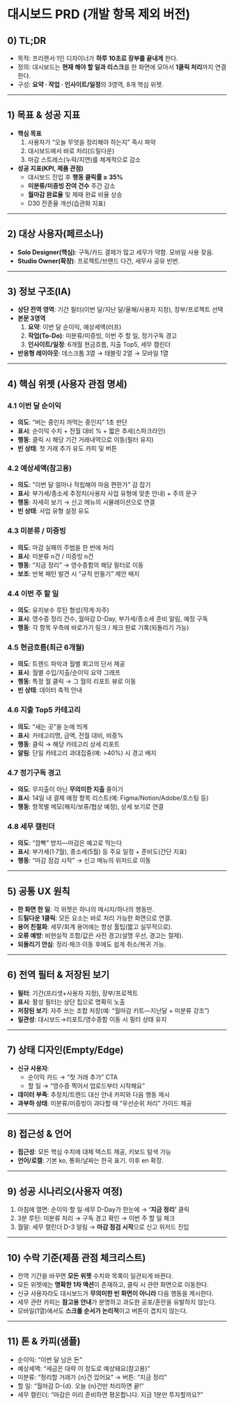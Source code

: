 # 대시보드 PRD (개발 항목 제외 버전)

## 0) TL;DR
- 목적: 프리랜서·1인 디자이너가 **하루 10초로 장부를 끝내게** 한다.
- 정의: 대시보드는 **현재 해야 할 일과 리스크**를 한 화면에 모아서 **1클릭 처리**까지 연결한다.
- 구성: **요약 · 작업 · 인사이트/일정**의 3영역, 8개 핵심 위젯.

---

## 1) 목표 & 성공 지표
- **핵심 목표**
  1. 사용자가 “오늘 무엇을 정리해야 하는지” 즉시 파악
  2. 대시보드에서 바로 처리(드릴다운)
  3. 마감 스트레스(누락/지연)를 체계적으로 감소
- **성공 지표(KPI, 제품 관점)**
  - 대시보드 진입 후 **행동 클릭률 ≥ 35%**
  - **미분류/미증빙 잔여 건수** 주간 감소
  - **월마감 완료율** 및 제때 완료 비율 상승
  - D30 잔존율 개선(습관화 지표)

---

## 2) 대상 사용자(페르소나)
- **Solo Designer(핵심)**: 구독/카드 결제가 많고 세무가 약함. 모바일 사용 잦음.
- **Studio Owner(확장)**: 프로젝트/브랜드 다건, 세무사 공유 빈번.

---

## 3) 정보 구조(IA)
- **상단 전역 영역**: 기간 필터(이번 달/지난 달/올해/사용자 지정), 장부/프로젝트 선택
- **본문 3영역**
  1. **요약**: 이번 달 순이익, 예상세액(러프)
  2. **작업(To-Do)**: 미분류/미증빙, 이번 주 할 일, 정기구독 경고
  3. **인사이트/일정**: 6개월 현금흐름, 지출 Top5, 세무 캘린더
- **반응형 레이아웃**: 데스크톱 3열 → 태블릿 2열 → 모바일 1열

---

## 4) 핵심 위젯 (사용자 관점 명세)

### 4.1 이번 달 순이익
- **의도**: “버는 중인지 까먹는 중인지” 1초 판단
- **표시**: 순이익 수치 + 전월 대비 % + 짧은 추세(스파크라인)
- **행동**: 클릭 시 해당 기간 거래내역으로 이동(필터 유지)
- **빈 상태**: 첫 거래 추가 유도 카피 및 버튼

### 4.2 예상세액(참고용)
- **의도**: “이번 달 얼마나 적립해야 마음 편한가” 감 잡기
- **표시**: 부가세/종소세 추정치(사용자 사업 유형에 맞춘 안내) + 주의 문구
- **행동**: 자세히 보기 → 신고 메뉴의 시뮬레이션으로 연결
- **빈 상태**: 사업 유형 설정 유도

### 4.3 미분류 / 미증빙
- **의도**: 마감 실패의 주범을 한 번에 처리
- **표시**: 미분류 n건 / 미증빙 n건
- **행동**: “지금 정리” → 영수증함의 해당 필터로 이동
- **보조**: 반복 패턴 발견 시 “규칙 만들기” 제안 배지

### 4.4 이번 주 할 일
- **의도**: 유지보수 루틴 형성(작게·자주)
- **표시**: 영수증 정리 건수, 월마감 D-Day, 부가세/종소세 준비 알림, 예정 구독
- **행동**: 각 항목 우측에 바로가기 링크 / 체크 완료 기록(되돌리기 가능)

### 4.5 현금흐름(최근 6개월)
- **의도**: 트렌드 파악과 월별 회고의 단서 제공
- **표시**: 월별 수입/지출/순이익 요약 그래프
- **행동**: 특정 월 클릭 → 그 월의 리포트 뷰로 이동
- **빈 상태**: 데이터 축적 안내

### 4.6 지출 Top5 카테고리
- **의도**: “새는 곳”을 눈에 띄게
- **표시**: 카테고리명, 금액, 전월 대비, 비중%
- **행동**: 클릭 → 해당 카테고리 상세 리포트
- **알림**: 단일 카테고리 과대집중(예: >40%) 시 경고 배지

### 4.7 정기구독 경고
- **의도**: 무지출이 아닌 **무의미한 지출** 줄이기
- **표시**: 14일 내 결제 예정 항목 리스트(예: Figma/Notion/Adobe/호스팅 등)
- **행동**: 항목별 메모(해지/보류/협상 예정), 상세 보기로 연결

### 4.8 세무 캘린더
- **의도**: “깜빡” 방지—마감은 예고로 막는다
- **표시**: 부가세(1·7월), 종소세(5월) 등 주요 일정 + 준비도(간단 지표)
- **행동**: “마감 점검 시작” → 신고 메뉴의 위저드로 이동

---

## 5) 공통 UX 원칙
- **한 화면 한 일**: 각 위젯은 하나의 메시지/하나의 행동만.
- **드릴다운 1클릭**: 모든 요소는 바로 처리 가능한 화면으로 연결.
- **용어 친절화**: 세무/회계 용어에는 항상 툴팁(짧고 실무적으로).
- **오류 예방**: 비현실적 조합/값은 사전 경고(설명 우선, 경고는 절제).
- **되돌리기 안심**: 정리·체크·이동 후에도 쉽게 취소/복귀 가능.

---

## 6) 전역 필터 & 저장된 보기
- **필터**: 기간(프리셋+사용자 지정), 장부/프로젝트
- **표시**: 활성 필터는 상단 칩으로 명확히 노출
- **저장된 보기**: 자주 쓰는 조합 저장(예: “월마감 키트—지난달 + 미분류 강조”)
- **일관성**: 대시보드→리포트/영수증함 이동 시 필터 상태 유지

---

## 7) 상태 디자인(Empty/Edge)
- **신규 사용자**:
  - 순이익 카드 → “첫 거래 추가” CTA
  - 할 일 → “영수증 찍어서 업로드부터 시작해요”
- **데이터 부족**: 추정치/트렌드 대신 안내 카피와 다음 행동 제시
- **과부하 상태**: 미분류/미증빙이 과다할 때 “우선순위 처리” 가이드 제공

---

## 8) 접근성 & 언어
- **접근성**: 모든 핵심 수치에 대체 텍스트 제공, 키보드 탐색 가능
- **언어/로캘**: 기본 ko, 통화/날짜는 한국 표기. 이후 en 확장.

---

## 9) 성공 시나리오(사용자 여정)
1. 아침에 열면: 순이익·할 일·세무 D-Day가 한눈에 → **‘지금 정리’** 클릭
2. 3분 루틴: 미분류 처리 → 구독 경고 확인 → 이번 주 할 일 체크
3. 월말: 세무 캘린더 D-3 알림 → **마감 점검 시작**으로 신고 위저드 진입

---

## 10) 수락 기준(제품 관점 체크리스트)
- 전역 기간을 바꾸면 **모든 위젯** 수치와 목록이 일관되게 바뀐다.
- 모든 위젯에는 **명확한 1차 액션**이 존재하고, 클릭 시 관련 화면으로 이동한다.
- 신규 사용자라도 대시보드가 **무의미한 빈 화면이 아니라** 다음 행동을 제시한다.
- 세무 관련 카피는 **참고용 안내**가 분명하고 과도한 공포/혼란을 유발하지 않는다.
- 모바일(1열)에서도 **스크롤 순서가 논리적**이고 버튼이 겹치지 않는다.

---

## 11) 톤 & 카피(샘플)
- 순이익: “이번 달 남은 돈”
- 예상세액: “세금은 대략 이 정도로 예상돼요(참고용)”
- 미분류: “정리할 거래가 {n}건 있어요” → 버튼: “지금 정리”
- 할 일: “월마감 D-{d}. 오늘 {n}건만 처리하면 끝!”
- 세무 캘린더: “마감은 미리 준비하면 평온합니다. 지금 1분만 투자할까요?”
